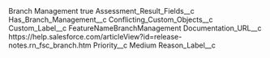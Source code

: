 <?xml version="1.0" encoding="UTF-8"?>
<CustomMetadata xmlns="http://soap.sforce.com/2006/04/metadata" xmlns:xsi="http://www.w3.org/2001/XMLSchema-instance" xmlns:xsd="http://www.w3.org/2001/XMLSchema">
    <label>Branch Management</label>
    <protected>true</protected>
    <values>
        <field>Assessment_Result_Fields__c</field>
        <value xsi:type="xsd:string">Has_Branch_Management__c</value>
    </values>
    <values>
        <field>Conflicting_Custom_Objects__c</field>
        <value xsi:nil="true"/>
    </values>
    <values>
        <field>Custom_Label__c</field>
        <value xsi:type="xsd:string">FeatureNameBranchManagement</value>
    </values>
    <values>
        <field>Documentation_URL__c</field>
        <value xsi:type="xsd:string">https://help.salesforce.com/articleView?id=release-notes.rn_fsc_branch.htm</value>
    </values>
    <values>
        <field>Priority__c</field>
        <value xsi:type="xsd:string">Medium</value>
    </values>
    <values>
        <field>Reason_Label__c</field>
        <value xsi:nil="true"/>
    </values>
</CustomMetadata>
